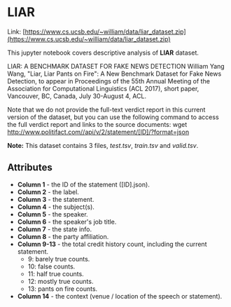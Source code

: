 # LIAR

Link: [https://www.cs.ucsb.edu/~william/data/liar_dataset.zip](https://www.cs.ucsb.edu/~william/data/liar_dataset.zip)

This jupyter notebook covers descriptive analysis of **LIAR** dataset. 


LIAR: A BENCHMARK DATASET FOR FAKE NEWS DETECTION
William Yang Wang, "Liar, Liar Pants on Fire": A New Benchmark Dataset for Fake News Detection, to appear in Proceedings of the 55th Annual Meeting of the Association for Computational Linguistics (ACL 2017), short paper, Vancouver, BC, Canada, July 30-August 4, ACL.

Note that we do not provide the full-text verdict report in this current version of the dataset,
but you can use the following command to access the full verdict report and links to the source documents:
wget http://www.politifact.com//api/v/2/statement/[ID]/?format=json

**Note:** This dataset contains 3 files, *test.tsv*, *train.tsv* and *valid.tsv*.


## Attributes

* **Column 1** - the ID of the statement ([ID].json).
* **Column 2** - the label.
* **Column 3** - the statement.
* **Column 4** - the subject(s).
* **Column 5** - the speaker.
* **Column 6** - the speaker's job title.
* **Column 7** - the state info.
* **Column 8** - the party affiliation.
* **Column 9-13** - the total credit history count, including the current statement.
    * 9: barely true counts.
    * 10: false counts.
    * 11: half true counts.
    * 12: mostly true counts.
    * 13: pants on fire counts.
* **Column 14** - the context (venue / location of the speech or statement).
